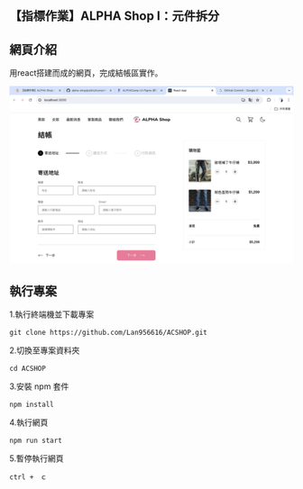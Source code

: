 


## 【指標作業】ALPHA Shop I：元件拆分

## 網頁介紹

用react搭建而成的網頁，完成結帳區實作。

![image](https://github.com/Lan956616/ACSHOP/blob/main/%E6%88%AA%E5%9C%96%202024-08-01%20%E4%B8%8B%E5%8D%883.38.17.png)

## 執行專案

1.執行終端機並下載專案

```
git clone https://github.com/Lan956616/ACSHOP.git
```

2.切換至專案資料夾

```
cd ACSHOP
```

3.安裝 npm 套件

```
npm install
```

4.執行網頁

```
npm run start
```

5.暫停執行網頁

```
ctrl +　ｃ
```
